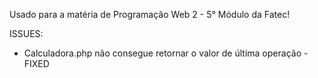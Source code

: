 Usado para a matéria de Programação Web 2 - 5° Módulo da Fatec!

ISSUES:
- Calculadora.php não consegue retornar o valor de última operação - FIXED
